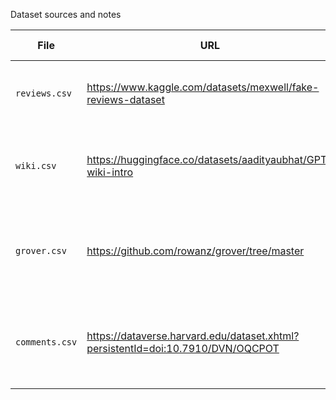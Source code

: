 Dataset sources and notes

| File | URL | Notes | Number Fake | Number Real | Citation |
|---|---|---|---|---|---|
| `reviews.csv` | https://www.kaggle.com/datasets/mexwell/fake-reviews-dataset | Product reviews. Generated by GPT-2. | 20,000 | 20,000 | Salminen, J., Kandpal, C., Kamel, A. M., Jung, S., & Jansen, B. J. (2022). Creating and detecting fake reviews of online products. Journal of Retailing and Consumer Services, 64, 102771. https://doi.org/10.1016/j.jretconser.2021.102771 | 
| `wiki.csv` |  https://huggingface.co/datasets/aadityaubhat/GPT-wiki-intro  | Wikipedia intro paragraphs. Generated by GPT (Curie). | 150,000 | 150,000 | @misc {aaditya_bhat_2023,	author       = { {Aaditya Bhat} }, title        = { GPT-wiki-intro (Revision 0e458f5) }, year         = 2023, url          = { https://huggingface.co/datasets/aadityaubhat/GPT-wiki-intro }, doi          = { 10.57967/hf/0326 }, publisher    = { Hugging Face }} | 
| `grover.csv` |  https://github.com/rowanz/grover/tree/master  |  News articles. Generated with Grover. | 10,000| 15,000 | @inproceedings{zellers2019grover, title={Defending Against Neural Fake News}, author={Zellers, Rowan and Holtzman, Ari and Rashkin, Hannah and Bisk, Yonatan and Farhadi, Ali and Roesner, Franziska and Choi, Yejin}, booktitle={Advances in Neural Information Processing Systems 32}, year={2019}} |
| `comments.csv` | https://dataverse.harvard.edu/dataset.xhtml?persistentId=doi:10.7910/DVN/OQCPOT | Public comments on federal website. Generated with GPT-2. | 1,001 | 809 | Max Weiss, 2019, "Replication Data for: Deepfake Bot Submissions to Federal Public Comment Websites Cannot Be Distinguished from Human Submissions", https://doi.org/10.7910/DVN/OQCPOT, Harvard Dataverse, V1|
